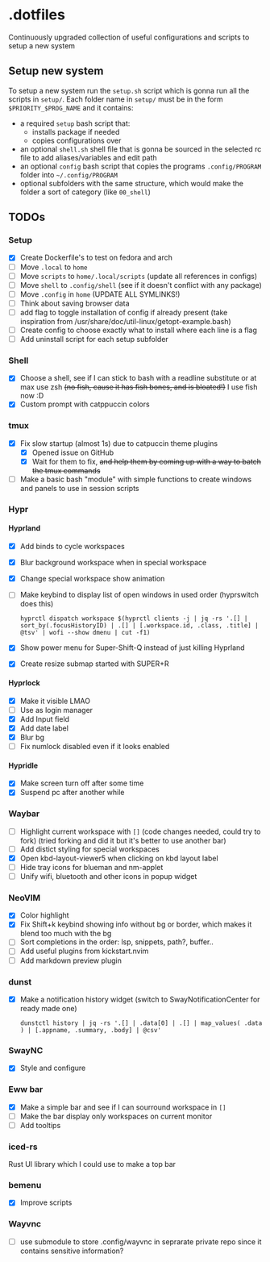 # .dotfiles

Continuously upgraded collection of useful configurations and scripts to setup a new system

## Setup new system

To setup a new system run the `setup.sh` script which is gonna run all the scripts in `setup/`.
Each folder name in `setup/` must be in the form `$PRIORITY_$PROG_NAME` and it contains:

- a required `setup` bash script that:
  - installs package if needed
  - copies configurations over
- an optional `shell.sh` shell file that is gonna be sourced in the selected rc file to add aliases/variables and edit path
- an optional `config` bash script that copies the programs `.config/PROGRAM` folder into `~/.config/PROGRAM`
- optional subfolders with the same structure, which would make the folder a sort of category (like `00_shell`)

## TODOs

### Setup

- [x] Create Dockerfile's to test on fedora and arch
- [ ] Move `.local` to `home`
- [ ] Move `scripts` to `home/.local/scripts` (update all references in configs)
- [ ] Move `shell` to `.config/shell` (see if it doesn't conflict with any package)
- [ ] Move `.config` in `home` (UPDATE ALL SYMLINKS!)
- [ ] Think about saving browser data
- [ ] add flag to toggle installation of config if already present (take inspiration from /usr/share/doc/util-linux/getopt-example.bash)
- [ ] Create config to choose exactly what to install where each line is a flag
- [ ] Add uninstall script for each setup subfolder

### Shell

- [x] Choose a shell, see if I can stick to bash with a readline substitute or at max use zsh ~~(no fish, cause it has fish bones, and is bloated!)~~ I use fish now :D
- [x] Custom prompt with catppuccin colors

### tmux

- [x] Fix slow startup (almost 1s) due to catpuccin theme plugins
  - [x] Opened issue on GitHub
  - [x] Wait for them to fix, ~~and help them by coming up with a way to batch the tmux commands~~
- [ ] Make a basic bash "module" with simple functions to create windows and panels to use in session scripts

### Hypr

#### Hyprland

- [x] Add binds to cycle workspaces
- [x] Blur background workspace when in special workspace
- [x] Change special workspace show animation
- [ ] Make keybind to display list of open windows in used order (hyprswitch does this)

    ```shell
    hyprctl dispatch workspace $(hyprctl clients -j | jq -rs '.[] | sort_by(.focusHistoryID) | .[] | [.workspace.id, .class, .title] | @tsv' | wofi --show dmenu | cut -f1)
    ```

- [x] Show power menu for Super-Shift-Q instead of just killing Hyprland
- [x] Create resize submap started with SUPER+R

#### Hyprlock

- [x] Make it visible LMAO
- [ ] Use as login manager
- [x] Add Input field
- [x] Add date label
- [x] Blur bg
- [ ] Fix numlock disabled even if it looks enabled

#### Hypridle

- [x] Make screen turn off after some time
- [x] Suspend pc after another while

### Waybar

- [ ] Highlight current workspace with `[]` (code changes needed, could try to fork)
        (tried forking and did it but it's better to use another bar)
- [ ] Add distict styling for special workspaces
- [x] Open kbd-layout-viewer5 when clicking on kbd layout label
- [ ] Hide tray icons for blueman and nm-applet
- [ ] Unify wifi, bluetooth and other icons in popup widget

### NeoVIM

- [x] Color highlight [](https://github.com/brenoprata10/nvim-highlight-colors)
- [x] Fix Shift+k keybind showing info without bg or border, which makes it blend too much with the bg
- [ ] Sort completions in the order: lsp, snippets, path?, buffer.. [](https://www.reddit.com/r/neovim/comments/u3c3kw/how_do_you_sorting_cmp_completions_items/)
- [ ] Add useful plugins from kickstart.nvim [](https://github.com/nvim-lua/kickstart.nvim/blob/master/init.lua)
- [ ] Add markdown preview plugin

### dunst

- [x] Make a notification history widget (switch to SwayNotificationCenter for ready made one)

    ```
    dunstctl history | jq -rs '.[] | .data[0] | .[] | map_values( .data ) | [.appname, .summary, .body] | @csv'
    ```

### SwayNC

- [x] Style and configure

### Eww bar

- [x] Make a simple bar and see if I can sourround workspace in `[]`
- [ ] Make the bar display only workspaces on current monitor
- [ ] Add tooltips

### iced-rs

Rust UI library which I could use to make a top bar

### bemenu

- [x] Improve scripts

### Wayvnc

- [ ] use submodule to store .config/wayvnc in seprarate private repo since it contains sensitive information?
